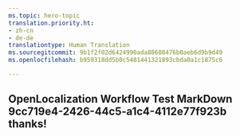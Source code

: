 ```yaml
---
ms.topic: hero-topic
translation.priority.ht:
- zh-cn
- de-de
translationtype: Human Translation
ms.sourcegitcommit: 9b1f2f02d6424990ada88608476b0aeb6d9b9d49
ms.openlocfilehash: b959318dd5b0c5481441321893cbda0a1c1875c6

---
```

## OpenLocalization Workflow Test MarkDown 9cc719e4-2426-44c5-a1c4-4112e77f923b thanks!



<!--HONumber=Jul16_HO2-->


